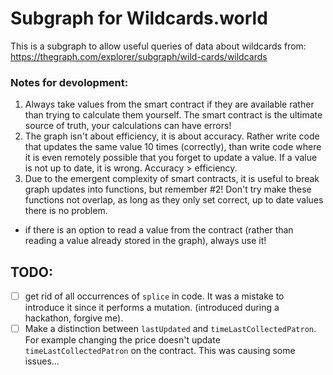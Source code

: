 # Subgraph for Wildcards.world

This is a subgraph to allow useful queries of data about wildcards from: https://thegraph.com/explorer/subgraph/wild-cards/wildcards

### Notes for devolopment:

1. Always take values from the smart contract if they are available rather than trying to calculate them yourself. The smart contract is the ultimate source of truth, your calculations can have errors!
2. The graph isn't about efficiency, it is about accuracy. Rather write code that updates the same value 10 times (correctly), than write code where it is even remotely possible that you forget to update a value. If a value is not up to date, it is wrong. Accuracy > efficiency.
3. Due to the emergent complexity of smart contracts, it is useful to break graph updates into functions, but remember #2! Don't try make these functions not overlap, as long as they only set correct, up to date values there is no problem.

- if there is an option to read a value from the contract (rather than reading a value already stored in the graph), always use it!

## TODO:

- [ ] get rid of all occurrences of `splice` in code. It was a mistake to introduce it since it performs a mutation. (introduced during a hackathon, forgive me).
- [ ] Make a distinction between `lastUpdated` and `timeLastCollectedPatron`. For example changing the price doesn't update `timeLastCollectedPatron` on the contract. This was causing some issues...
